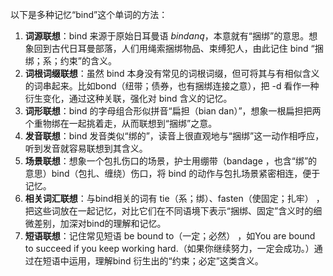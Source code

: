 以下是多种记忆“bind”这个单词的方法：
1. **词源联想**：bind 来源于原始日耳曼语 *bindaną*，本意就有“捆绑”的意思。想象回到古代日耳曼部落，人们用绳索捆绑物品、束缚犯人，由此记住 bind “捆绑；系；约束”的含义。
2. **词根词缀联想**：虽然 bind 本身没有常见的词根词缀，但可将其与有相似含义的词串起来。比如bond（纽带；债券，也有捆绑连接之意），把 -d 看作一种衍生变化，通过这种关联，强化对 bind 含义的记忆。
3. **词形联想**：bind 的字母组合形似拼音“扁担（bian dan）”，想象一根扁担把两个重物绑在一起挑着走，从而联想到“捆绑”之意。
4. **发音联想**：bind 发音类似“绑的”，读音上很直观地与“捆绑”这一动作相呼应，听到发音就容易联想到其含义。
5. **场景联想**：想象一个包扎伤口的场景，护士用绷带（bandage ，也含“绑”的意思）bind（包扎、缠绕）伤口，将 bind 的动作与包扎场景紧密相连，便于记忆。
6. **相关词汇联想**：与bind相关的词有 tie（系；绑）、fasten（使固定；扎牢） ，把这些词放在一起记忆，对比它们在不同语境下表示“捆绑、固定”含义时的细微差别，加深对bind的理解和记忆。
7. **短语联想**：记住常见短语 be bound to（一定；必然） ，如You are bound to succeed if you keep working hard.（如果你继续努力，一定会成功。）通过在短语中运用，理解bind 衍生出的“约束；必定”这类含义。 